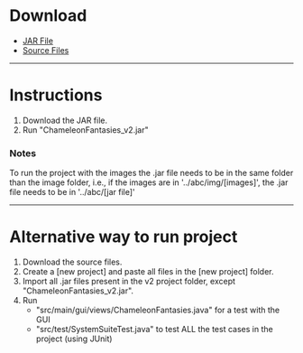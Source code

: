 # Download

* [JAR File](https://cdn.rawgit.com/vsychen/chameleonfantasies/74ed835d/v2/ChameleonFantasies_v2.jar)
* [Source Files](https://cdn.rawgit.com/vsychen/chameleonfantasies/ebfef9b8/v2/v2.zip)

---

# Instructions

1. Download the JAR file.
2. Run "ChameleonFantasies_v2.jar"

### Notes

To run the project with the images the .jar file needs to be in the same folder than the image folder, i.e., if the images are in '../abc/img/[images]', the .jar file needs to be in '../abc/[jar file]'

---
# Alternative way to run project

1. Download the source files.
2. Create a [new project] and paste all files in the [new project] folder.
3. Import all .jar files present in the v2 project folder, except "ChameleonFantasies_v2.jar".
4. Run
   * "src/main/gui/views/ChameleonFantasies.java" for a test with the GUI
   * "src/test/SystemSuiteTest.java" to test ALL the test cases in the project (using JUnit)
